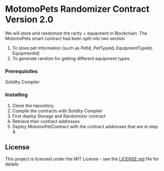 # MotomoPets Randomizer Contract Version 2.0

We will store and randomize the rarity + equipment in Blockchain.
The MotomoPets smart contract had been split into two section 
1) To store pet information (such as PetId, PetTypeId, EquipmentTypeId, EquipmentId)
2) To generate random for getting different equipment types.

### Prerequisites

Solidity Compiler


### Installing

1) Clone the repository
2) Compile the contracts with Solidity Compiler
3) First deploy Storage and Randomizer contract
4) Retrieve their contract addresses
5) Deploy MotomoPetContract with the contract addresses that are in step 4.

## License

This project is licensed under the MIT License - see the [LICENSE.md](LICENSE.md) file for details

